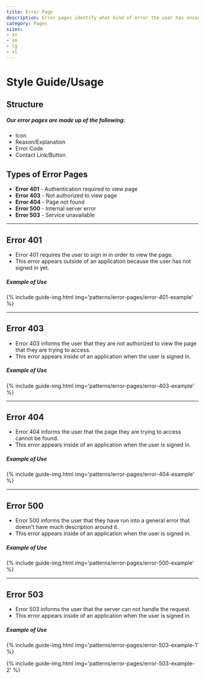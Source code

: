 ```yaml
---
title: Error Page
description: Error pages identify what kind of error the user has encountered, include basic information about that particular error, and provide a solution/way out for the user.
category: Pages
sizes:
- xs
- sm
- lg
- xl
---
```


# Style Guide/Usage

## Structure

##### Our error pages are made up of the following:

 * Icon
 * Reason/Explanation
 * Error Code
 * Contact Link/Button
 
## Types of Error Pages

 * **Error 401** - Authentication required to view page
 * **Error 403** - Not authorized to view page
 * **Error 404** - Page not found
 * **Error 500** - Internal server error
 * **Error 503** - Service unavailable

 <hr>

## Error 401

* Error 401 requires the user to  sign in in order to view the page.
* This error appears outside of an application because the user has not signed in yet.

##### Example of Use
{% include guide-img.html img='patterns/error-pages/error-401-example' %}

<hr>

## Error 403

* Error 403 informs the user that they are not authorized to view the page that they are trying to access.
* This error appears inside of an application when the user is signed in.

##### Example of Use
{% include guide-img.html img='patterns/error-pages/error-403-example' %}

<hr>

## Error 404

* Error 404 informs the user that the page they are trying to access cannot be found.
* This error appears inside of an application when the user is signed in.

##### Example of Use
{% include guide-img.html img='patterns/error-pages/error-404-example' %}

<hr>

## Error 500

* Error 500 informs the user that they have run into a general error that doesn't have much description around it.
* This error appears inside of an application when the user is signed in.

##### Example of Use
{% include guide-img.html img='patterns/error-pages/error-500-example' %}

<hr>

## Error 503

* Error 503 informs the user that the server can not handle the request.
* This error appears inside of an application when the user is signed in.

##### Example of Use
{% include guide-img.html img='patterns/error-pages/error-503-example-1' %}

{% include guide-img.html img='patterns/error-pages/error-503-example-2' %}
